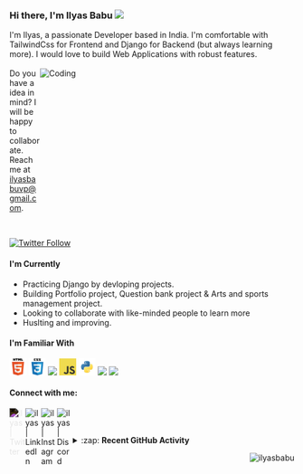 ### Hi there, I'm Ilyas Babu <img src="https://media.giphy.com/media/hvRJCLFzcasrR4ia7z/giphy.gif" width="25px"> 
I'm Ilyas, a passionate Developer based in India. I'm comfortable with TailwindCss for Frontend and Django for Backend (but always learning more). I would love to build Web Applications with robust features.<br><br>
<img align="right" alt="Coding" src="https://media.giphy.com/media/qgQUggAC3Pfv687qPC/giphy.gif" width="450" height="300" /> 
Do you have a idea in mind? I will be happy to collaborate. Reach me at [ilyasbabuvp@gmail.com](mailto:ilyasbabuvp@gmail.com).

[![Twitter Follow](https://img.shields.io/twitter/follow/ely_bbu?color=%231DA1F2&label=Follow%20%40ilyas&logo=Twitter&style=for-the-badge)](https://twitter.com/intent/follow?original_referer=https%3A%2F%2Fgithub.com%2Filyasbabu&screen_name=ely_bbu)

#### I'm Currently 
- Practicing Django by devloping projects. 
- Building Portfolio project, Question bank project & Arts and sports management project.
- Looking to collaborate with like-minded people to learn more
- Huslting and improving.

#### I'm Familiar With 
<code><img height="30" src="https://raw.githubusercontent.com/github/explore/80688e429a7d4ef2fca1e82350fe8e3517d3494d/topics/html/html.png"></code> 
<code><img height="30" src="https://raw.githubusercontent.com/github/explore/80688e429a7d4ef2fca1e82350fe8e3517d3494d/topics/css/css.png"></code> 
<code><img height="30" src="https://buildwithangga.com/storage/assets/images/tools/logo_tailwind.png"></code> 
<code><img height="30" src="https://raw.githubusercontent.com/github/explore/80688e429a7d4ef2fca1e82350fe8e3517d3494d/topics/javascript/javascript.png"></code> 
<code><img height="30" src="https://raw.githubusercontent.com/github/explore/80688e429a7d4ef2fca1e82350fe8e3517d3494d/topics/python/python.png"></code> 
<code><img height="30" src="https://logodix.com/logo/1758841.png"></code> 
<code><img height="30" src="https://cdn3.iconfinder.com/data/icons/social-media-2169/24/social_media_social_media_logo_git-512.png"></code> 

#### Connect with me:
[<img style="filter: invert()" align="left" alt="ilyas | Twitter" width="28px" src="https://img.icons8.com/color/48/000000/twitter.png"/>][twitter]
[<img align="left" alt="ilyas | LinkedIn" width="28px" src="https://img.icons8.com/color/48/000000/linkedin.png" />][linkedin]
[<img align="left" alt="ilyas | Instagram" width="28px" src="https://img.icons8.com/fluency/48/000000/instagram-new.png" />][instagram]
[<img align="left" alt="ilyas | Discord" width="28px" src="https://img.icons8.com/color/48/000000/discord-logo.png" />][discord]

[twitter]:https://twitter.com/intent/follow?original_referer=https%3A%2F%2Fgithub.com%2Filyasbabu&screen_name=ely_bbu
[linkedin]:https://www.linkedin.com/in/ilyas-babu-a802b31b0/
[instagram]:https://www.instagram.com/ily4ax/
[discord]:https://discordapp.com/users/728447035648245780

<br><br>
<details>
  <summary>:zap: <b>Recent GitHub Activity</b></summary>
  
<!--START_SECTION:activity-->
1. 💪 Opened PR [#1](https://github.com/Dolab-creatives/realestat/pull/1) in [Dolab-creatives/realestat](https://github.com/Dolab-creatives/realestat)
2. 🎉 Merged PR [#11](https://github.com/ilyasbabu/questio-bank-django/pull/11) in [ilyasbabu/questio-bank-django](https://github.com/ilyasbabu/questio-bank-django)
3. 🎉 Merged PR [#2](https://github.com/ilyasbabu/simple-todo-django-app/pull/2) in [ilyasbabu/simple-todo-django-app](https://github.com/ilyasbabu/simple-todo-django-app)
<!--END_SECTION:activity-->

</details>
<p align="right"> <img src="https://komarev.com/ghpvc/?username=ilyasbabu&color=green&style=flat-square" alt="ilyasbabu" /> </p>
